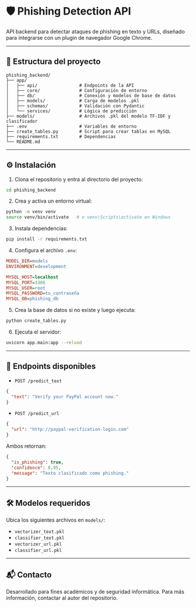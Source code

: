 # 🛡️ Phishing Detection API

API backend para detectar ataques de phishing en texto y URLs, diseñado para integrarse con un plugin de navegador Google Chrome.

---

## 📁 Estructura del proyecto

```
phishing_backend/
├── app/
│   ├── api/                # Endpoints de la API
│   ├── core/               # Configuración de entorno
│   ├── db/                 # Conexión y modelos de base de datos
│   ├── models/             # Carga de modelos .pkl
│   ├── schemas/            # Validación con Pydantic
│   └── services/           # Lógica de predicción
├── models/                 # Archivos .pkl del modelo TF-IDF y clasificador
├── .env                    # Variables de entorno
├── create_tables.py        # Script para crear tablas en MySQL
├── requirements.txt        # Dependencias
└── README.md
```

---

## ⚙️ Instalación

1. Clona el repositorio y entra al directorio del proyecto:
```bash
cd phishing_backend
```

2. Crea y activa un entorno virtual:
```bash
python -m venv venv
source venv/bin/activate   # o venv\Scripts\activate en Windows
```

3. Instala dependencias:
```bash
pip install -r requirements.txt
```

4. Configura el archivo `.env`:
```ini
MODEL_DIR=models
ENVIRONMENT=development

MYSQL_HOST=localhost
MYSQL_PORT=3306
MYSQL_USER=root
MYSQL_PASSWORD=tu_contraseña
MYSQL_DB=phishing_db
```

5. Crea la base de datos si no existe y luego ejecuta:
```bash
python create_tables.py
```

6. Ejecuta el servidor:
```bash
uvicorn app.main:app --reload
```

---

## 🧪 Endpoints disponibles

- `POST /predict_text`
```json
{
  "text": "Verify your PayPal account now."
}
```

- `POST /predict_url`
```json
{
  "url": "http://paypal-verification-login.com"
}
```

Ambos retornan:
```json
{
  "is_phishing": true,
  "confidence": 0.95,
  "message": "Texto clasificado como phishing."
}
```

---

## 🛠️ Modelos requeridos
Ubica los siguientes archivos en `models/`:
- `vectorizer_text.pkl`
- `classifier_text.pkl`
- `vectorizer_url.pkl`
- `classifier_url.pkl`

---

## 📬 Contacto
Desarrollado para fines académicos y de seguridad informática. Para más información, contactar al autor del repositorio.
